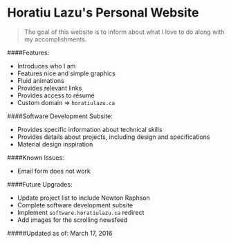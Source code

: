 # Horatiu Lazu's Personal Website
> The goal of this website is to inform about what I love to do along with my accomplishments.

####Features:
* Introduces who I am
* Features nice and simple graphics
* Fluid animations
* Provides relevant links
* Provides access to résumé 
* Custom domain => `horatiulazu.ca`

####Software Development Subsite:
* Provides specific information about technical skills
* Provides details about projects, including design and specifications
* Material design inspiration

####Known Issues:
* Email form does not work

####Future Upgrades:
* Update project list to include Newton Raphson
* Complete software development subsite
* Implement `software.horatiulazu.ca` redirect
* Add images for the scrolling newsfeed

#####Updated as of: March 17, 2016